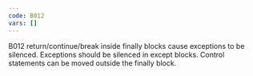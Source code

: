 ```yaml
---
code: B012
vars: []
---
```


B012 return/continue/break inside finally blocks cause exceptions to be silenced. Exceptions should be silenced in except blocks. Control statements can be moved outside the finally block.